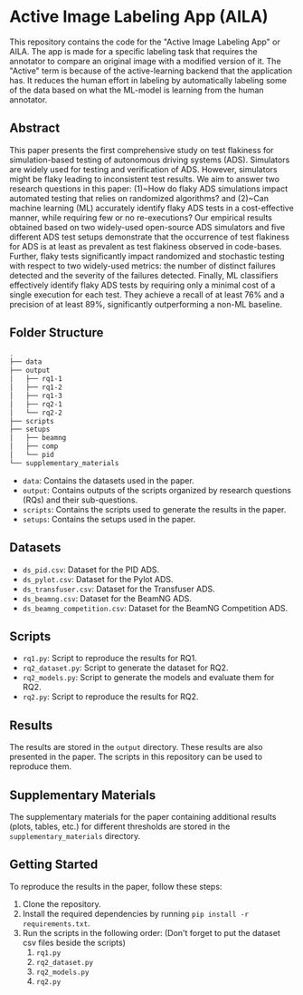 # Active Image Labeling App (AILA)

This repository contains the code for the "Active Image Labeling App" or AILA. The app is made for a specific labeling task that requires the annotator to compare an original image with a modified version of it.  The "Active" term is because of the active-learning backend that the application has. It reduces the human effort in labeling by automatically labeling some of the data based on what the ML-model is learning from the human annotator.


## Abstract

This paper presents the first comprehensive study on test flakiness for simulation-based testing of autonomous driving systems (ADS). Simulators are widely used for testing and verification of ADS.
However, simulators might be flaky leading to inconsistent test results. We aim to answer two research questions in this paper: (1)~How do flaky ADS simulations impact automated testing that relies on randomized algorithms? and (2)~Can machine learning (ML) accurately identify flaky ADS tests in a cost-effective manner, while requiring few or no re-executions? Our empirical results obtained based on two widely-used open-source ADS simulators and five different ADS test setups demonstrate that the occurrence of test flakiness for ADS is at least as prevalent as test flakiness observed in code-bases. Further, flaky tests significantly impact randomized and stochastic testing with respect to two widely-used metrics: the number of distinct failures detected and the severity of the failures detected. Finally, ML classifiers effectively identify flaky ADS tests by requiring only a minimal cost of a single execution for each test. They achieve a recall of at least $76$\% and a precision of at least $89$\%, significantly outperforming a non-ML baseline.

## Folder Structure

```bash
.
├── data
├── output
│   ├── rq1-1
│   ├── rq1-2
│   ├── rq1-3
│   ├── rq2-1
│   └── rq2-2
├── scripts
├── setups
│   ├── beamng
│   ├── comp
│   └── pid
└── supplementary_materials
```

- `data`: Contains the datasets used in the paper.
- `output`: Contains outputs of the scripts organized by research questions (RQs) and their sub-questions.
- `scripts`: Contains the scripts used to generate the results in the paper.
- `setups`: Contains the setups used in the paper.

## Datasets

- `ds_pid.csv`: Dataset for the PID ADS.
- `ds_pylot.csv`: Dataset for the Pylot ADS.
- `ds_transfuser.csv`: Dataset for the Transfuser ADS.
- `ds_beamng.csv`: Dataset for the BeamNG ADS.
- `ds_beamng_competition.csv`: Dataset for the BeamNG Competition ADS.

## Scripts

- `rq1.py`: Script to reproduce the results for RQ1.
- `rq2_dataset.py`: Script to generate the dataset for RQ2.
- `rq2_models.py`: Script to generate the models and evaluate them for RQ2.
- `rq2.py`: Script to reproduce the results for RQ2.

## Results

The results are stored in the `output` directory. These results are also presented in the paper. The scripts in this repository can be used to reproduce them.

## Supplementary Materials

The supplementary materials for the paper containing additional results (plots, tables, etc.) for different thresholds are stored in the `supplementary_materials` directory.


## Getting Started

To reproduce the results in the paper, follow these steps:

1. Clone the repository.
2. Install the required dependencies by running `pip install -r requirements.txt`.
3. Run the scripts in the following order: (Don't forget to put the dataset csv files beside the scripts)
   1. `rq1.py`
   2. `rq2_dataset.py`
   3. `rq2_models.py`
   4. `rq2.py`


